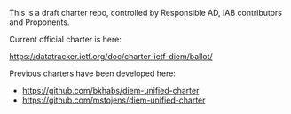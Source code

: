 This is a draft charter repo, controlled by Responsible AD, IAB contributors and Proponents.

Current official charter is here:

https://datatracker.ietf.org/doc/charter-ietf-diem/ballot/

Previous charters have been developed here:

- https://github.com/bkhabs/diem-unified-charter
- https://github.com/mstojens/diem-unified-charter
